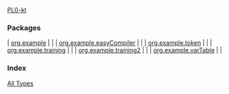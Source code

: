 [PL0-kt](./index.md)

### Packages

| [org.example](org.example/index.md) |  |
| [org.example.easyCompiler](org.example.easy-compiler/index.md) |  |
| [org.example.token](org.example.token/index.md) |  |
| [org.example.training](org.example.training/index.md) |  |
| [org.example.training2](org.example.training2/index.md) |  |
| [org.example.varTable](org.example.var-table/index.md) |  |

### Index

[All Types](alltypes/index.md)